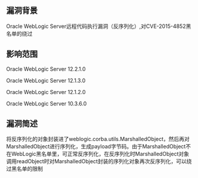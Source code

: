 ## 漏洞背景

Oracle WebLogic Server远程代码执行漏洞（反序列化）,对CVE-2015-4852黑名单的绕过

## 影响范围

Oracle WebLogic Server 12.2.1.0

Oracle WebLogic Server 12.1.3.0

Oracle WebLogic Server 12.1.2.0

Oracle WebLogic Server 10.3.6.0

## 漏洞简述

将反序列化的对象封装进了weblogic.corba.utils.MarshalledObject，然后再对MarshalledObject进行序列化，生成payload字节码。由于MarshalledObject不在WebLogic黑名单里，可正常反序列化，在反序列化时MarshalledObject对象调用readObject时对MarshalledObject封装的序列化对象再次反序列化，可以绕过黑名单的限制